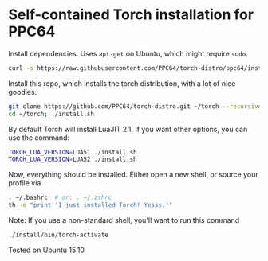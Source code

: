 Self-contained Torch installation for PPC64
============

Install dependencies. Uses `apt-get` on Ubuntu, which might require `sudo`.
```sh
curl -s https://raw.githubusercontent.com/PPC64/torch-distro/ppc64/install-deps | bash
```

Install this repo, which installs the torch distribution, with a lot of nice goodies.
```sh
git clone https://github.com/PPC64/torch-distro.git ~/torch --recursive
cd ~/torch; ./install.sh
```

By default Torch will install LuaJIT 2.1. If you want other options, you can use the command:
```sh
TORCH_LUA_VERSION=LUA51 ./install.sh
TORCH_LUA_VERSION=LUA52 ./install.sh
```

Now, everything should be installed. Either open a new shell, or source your profile via
```sh
. ~/.bashrc  # or: . ~/.zshrc
th -e "print 'I just installed Torch! Yesss.'"
```

Note: If you use a non-standard shell, you'll want to run this command
```sh
./install/bin/torch-activate
```

Tested on Ubuntu 15.10
